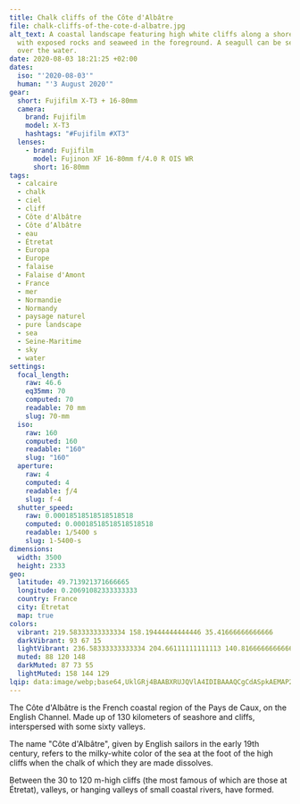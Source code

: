 ```yaml
---
title: Chalk cliffs of the Côte d'Albâtre
file: chalk-cliffs-of-the-cote-d-albatre.jpg
alt_text: A coastal landscape featuring high white cliffs along a shoreline,
  with exposed rocks and seaweed in the foreground. A seagull can be seen flying
  over the water.
date: 2020-08-03 18:21:25 +02:00
dates:
  iso: "'2020-08-03'"
  human: "'3 August 2020'"
gear:
  short: Fujifilm X-T3 + 16-80mm
  camera:
    brand: Fujifilm
    model: X-T3
    hashtags: "#Fujifilm #XT3"
  lenses:
    - brand: Fujifilm
      model: Fujinon XF 16-80mm f/4.0 R OIS WR
      short: 16-80mm
tags:
  - calcaire
  - chalk
  - ciel
  - cliff
  - Côte d'Albâtre
  - Côte d’Albâtre
  - eau
  - Étretat
  - Europa
  - Europe
  - falaise
  - Falaise d'Amont
  - France
  - mer
  - Normandie
  - Normandy
  - paysage naturel
  - pure landscape
  - sea
  - Seine-Maritime
  - sky
  - water
settings:
  focal_length:
    raw: 46.6
    eq35mm: 70
    computed: 70
    readable: 70 mm
    slug: 70-mm
  iso:
    raw: 160
    computed: 160
    readable: "160"
    slug: "160"
  aperture:
    raw: 4
    computed: 4
    readable: ƒ/4
    slug: f-4
  shutter_speed:
    raw: 0.00018518518518518518
    computed: 0.00018518518518518518
    readable: 1/5400 s
    slug: 1-5400-s
dimensions:
  width: 3500
  height: 2333
geo:
  latitude: 49.713921371666665
  longitude: 0.20691082333333333
  country: France
  city: Étretat
  map: true
colors:
  vibrant: 219.58333333333334 158.19444444444446 35.41666666666666
  darkVibrant: 93 67 15
  lightVibrant: 236.58333333333334 204.66111111111113 140.81666666666666
  muted: 88 120 148
  darkMuted: 87 73 55
  lightMuted: 158 144 129
lqip: data:image/webp;base64,UklGRj4BAABXRUJQVlA4IDIBAAAQCgCdASpkAEMAP2Gev1iytKavNfiq6pAsCWUAzgMSnt7DTDy69Djxjt0yx7uRXAw7jsAVI2KZ4NfC61wnPaLTCGQn6uv50XxP9QGURwQqfAimutku9wXuAAD+xxPCbq01o6HSNFBwgU7wAGVq5P39GczPmhFZBsPg5vnXL4u2ohfc0XzGuxmHJzKZLDLS5WidnZETZNBQJZK5CQzV/L1G5c0FfaUlECWgBJ7xrXqJhkCZQUocw/S2zZP3g+Gj1tZDVczZHf3LBHHNLSF8oUgumYTz2f8QB9WTLkE8c8yrgbSmRe8Xc+wskgGh1d/Il6fXjh/reA4u7iUimyvF391e/x8VH/m1NexEnGsKcDPQOTl4K3aLws/tSm0tPleohEXjF6YOWZda9Z53qi3e3qsAAAA=
---
```


The Côte d'Albâtre is the French coastal region of the Pays de Caux, on the English Channel. Made up of 130 kilometers of seashore and cliffs, interspersed with some sixty valleys.

The name "Côte d'Albâtre", given by English sailors in the early 19th century, refers to the milky-white color of the sea at the foot of the high cliffs when the chalk of which they are made dissolves.

Between the 30 to 120 m-high cliffs (the most famous of which are those at Étretat), valleys, or hanging valleys of small coastal rivers, have formed.
